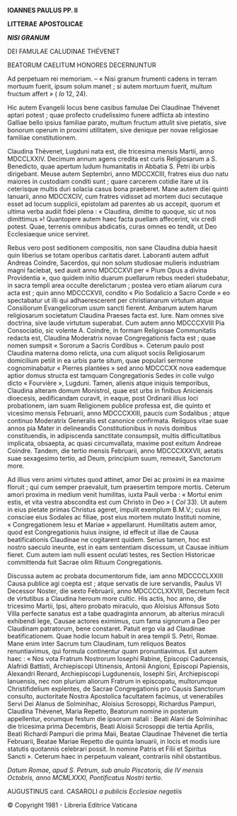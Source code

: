 **IOANNES PAULUS PP. II**

**LITTERAE** **APOSTOLICAE**

***NISI GRANUM***

DEI FAMULAE CALUDINAE THÉVENET

BEATORUM CAELITUM HONORES DECERNUNTUR

Ad perpetuam rei memoriam. – « Nisi granum frumenti cadens in terram mortuum fuerit, ipsum solum manet ; si autem mortuum fuerit, multum fructum affert » ( *Io* 12, 24).

Hic autem Evangelii locus bene casibus famulae Dei Claudinae Thévenet aptari potest ; quae profecto crudelissimo funere adflicta ab intestino Galliae bello ipsius familiae parato, multum fructum attulit sive pietatis, sive bonorum operum in proximi utilitatem, sive denique per novae religiosae familiae constitutionem.

Claudina Thévenet, Lugduni nata est, die tricesima mensis Martii, anno MDCCLXXIV. Decimum annum agens credita est curis Religiosarum a S. Benedicto, quae apertum ludum humanitatis in Abbatia S. Petri ibi urbis dirigebant. Meuse autem Septembri, anno MDCCXCIII, fratres eius duo natu maiores in custodiam conditi sunt ; quare carcerem cotidie itare ut iis ceterisque multis duri solacia casus bona praeberet. Mane autem diei quinti Ianuarii, anno MDCCXCIV, cum fratres vidisset ad mortem duci secutaque esset ad locum supplicii, epistolam ad parentes ab us accepit, quorum et ultima verba audiit fidei plena : « Claudina, dimitte to quoque, sic ut nos dimittimus »! Quantopere autem haec facta puellam affecerint, vix credi potest. Quae, terrenis omnibus abdicatis, curas omnes eo tendit, ut Deo Ecclesiaeque unice serviret.

Rebus vero post seditionem compositis, non sane Claudina dubia haesit quin liberius se totam operibus caritatis daret. Laboranti autem adfuit Andreas Coindre, Sacerdos, qui non solum studiosae mulieris industriam magni faciebat, sed auxit anno MDCCCXVI per « Pium Opus a divina Providentia », quo quidem initio duarum puellarum rebus mederi studebatur, in sacra templi area occulte derelictarum ; postea vero etiam aliarum cura acta est ; quin anno MDCCCXVII, condito « Pio Sodalicio a Sacro Corde » eo spectabatur ut illi qui adhaerescerent per christianarum virtutum atque Consiliorum Evangelicorum usum sancti fierent. Ambarum autem harum religiosarum societatum Claudina Praeses facta est. Iure. Nam omnes sive doctrina, sive laude virtutum superabat. Cum autem anno MDCCCXVIII Pia Consociatio, sic volente A. Coindre, in formam Religiosae Communitatis redacta est, Claudina Moderatrix novae Congregationis facta est ; quae nomen sumpsit « Sororum a Sacris Cordibus ». Ceterum paulo post Claudina materna domo relicta, una cum aliquot sociis Religiosarum domicilium petiit in ea urbis parte situm, quae populari sermone cognominabatur « Pierres plantées » sed anno MDCCCXX nova eademque aptior domus structa est tamquam Congregationis Sedes in colle vulgo dicto « Fourvière », Lugduni. Tamen, alienis atque iniquis temporibus, Claudina alteram domum Monistrol, quae est urbs in finibus Aniciensis dioecesis, aedificandam curavit, in eaque, post Ordinarii illius loci probationem, iam suam Religionem publice professa est, die quinto et vicesimo mensis Februarii, anno MDCCCXXIII, paucis cum Sodalibus ; atque continuo Moderatrix Generalis est canonice confirmata. Reliquos vitae suae annos pia Mater in delineandis Constitutionibus in novis domibus constituendis, in adipiscenda sanctitate consumpsit, multis difficultatibus implicata, obsaepta, ac quasi circumvallata, maxime post exitum Andreae Coindre. Tandem, die tertio mensis Februarii, anno MDCCCXXXVII, aetatis suae sexagesimo tertio, ad Deum, principium suum, remeavit, Sanctorum more.

Ad illius vero animi virtutes quod attinet, amor Dei ac proximi in ea maxime floruit ; qui cum semper praevaluit, tum praesertim tempore mortis. Ceterum amori proxima in medium venit humilitas, iuxta Pauli verba : « Mortui enim estis, et vita vestra abscondita est cum Christo in Deo » ( *Col* 33). Ut autem in eius pietate primas Christus ageret, impulit exemplum B.M.V.; cuius rei consciae eius Sodales ac filiae, post eius mortem mutato Instituti nomine, « Congregationem Iesu et Mariae » appellarunt. Humilitatis autem amor, quod est Congregationis huius insigne, id effecit ut illae de Causa beatificationis Claudinae ne cogitarent quidem. Serius tamen, hoc est nostro saeculo ineunte, est in eam sententiam discessum, ut Causae initium fieret. Cum autem iam nulli essent oculati testes, res Section Historicae committenda fuit Sacrae olim Rituum Congregationis.

Discussa autem ac probata documentorum fide, iam anno MDCCCCLXXIII Causa publice agi coepta est ; atque servatis de iure servandis, Paulus VI Decessor Noster, die sexto Februarii, anno MDCCCCLXXVIII, Decretum fecit de virtutibus a Claudina heroum more cultic. His actis, hoc anno, die tricesimo Martii, Ipsi, altero probato miraculo, quo Aloisius Alfonsus Soto Villa perfecte sanatus est a tabe quadraginta annorum, ab alterius miraculi exhibendi lege, Causae actores eximimus, cum fama signorum a Deo per Claudinam patratorum, bene constaret. Patuit ergo via ad Claudinae beatificationem. Quae hodie locum habuit in area templi S. Petri, Romae. Mane enim inter Sacrum tum Claudinam, tum reliquos Beatos renuntiavimus, qui formula continentur quam pronuntiavimus. Est autem haec : « Nos vota Fratrum Nostrorum Iosephi Rabine, Episcopi Cadurcensis, Alafridi Battisti, Archiepiscopi Utinensis, Antonii Angioni, Episcopi Papiensis, Alexandri Renard, Archiepiscopi Lugdunensis, Iosephi Siri, Archiepiscopi Ianuensis, nec non plurium aliorum Fratrum in episcopatu, multorumque Christifidelium explentes, de Sacrae Congregationis pro Causis Sanctorum consulto, auctoritate Nostra Apostolica facultatem facimus, ut venerabiles Servi Dei Alanus de Solminihac, Aloisius Scrosoppi, Richardus Pampuri, Claudina Thévenet, Maria Repetto, Beatorum nomine in posterum appellentur, eorumque festum die ipsorum natali : Beati Alani de Solminihac die tricesima prima Decembris, Beati Aloisii Scrosoppi die tertia Aprilis, Beati Richardi Pampuri die prima Maii, Beatae Claudinae Thévenet die tertia Februarii, Beatae Mariae Repetto die quinta Ianuarii, in locis et modis iure statutis quotannis celebrari possit. In nomine Patris et Filii et Spiritus Sancti ». Ceterum haec in perpetuum valeant, contrariis nihil obstantibus.

*Datum Romae, apud S. Petrum, sub anulo Piscatoris, die IV mensis Octobris, anno MCMLXXXI, Pontificatus Nostri tertio.*

AUGUSTINUS card. CASAROLI *a publicis Ecclesiae negotiis*

© Copyright 1981 - Libreria Editrice Vaticana